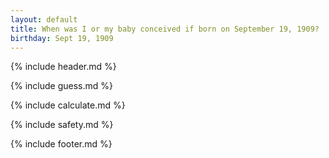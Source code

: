 ```yaml
---
layout: default
title: When was I or my baby conceived if born on September 19, 1909?
birthday: Sept 19, 1909
---
```


{% include header.md %}

{% include guess.md %}

{% include calculate.md %}

{% include safety.md %}

{% include footer.md %}



